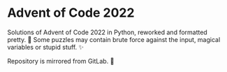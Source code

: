 # Advent of Code 2022

Solutions of Advent of Code 2022 in Python, reworked and formatted pretty. 🎉
Some puzzles may contain brute force against the input, magical variables or stupid stuff. ✨

Repository is mirrored from GitLab. 🦊
